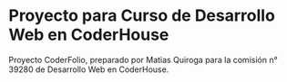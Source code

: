 # Proyecto para Curso de Desarrollo Web en CoderHouse
Proyecto CoderFolio, preparado por Matias Quiroga para la comisión n° 39280 de Desarrollo Web en CoderHouse.
